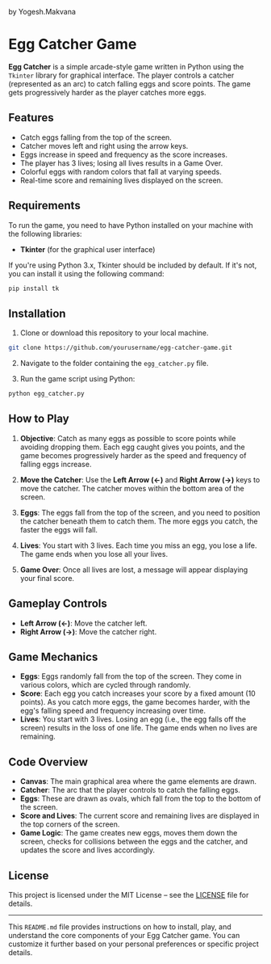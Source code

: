 by Yogesh.Makvana

# Egg Catcher Game

**Egg Catcher** is a simple arcade-style game written in Python using the `Tkinter` library for graphical interface. The player controls a catcher (represented as an arc) to catch falling eggs and score points. The game gets progressively harder as the player catches more eggs.

## Features
- Catch eggs falling from the top of the screen.
- Catcher moves left and right using the arrow keys.
- Eggs increase in speed and frequency as the score increases.
- The player has 3 lives; losing all lives results in a Game Over.
- Colorful eggs with random colors that fall at varying speeds.
- Real-time score and remaining lives displayed on the screen.

## Requirements

To run the game, you need to have Python installed on your machine with the following libraries:

- **Tkinter** (for the graphical user interface)

If you're using Python 3.x, Tkinter should be included by default. If it's not, you can install it using the following command:

```bash
pip install tk
```

## Installation

1. Clone or download this repository to your local machine.

```bash
git clone https://github.com/yourusername/egg-catcher-game.git
```

2. Navigate to the folder containing the `egg_catcher.py` file.

3. Run the game script using Python:

```bash
python egg_catcher.py
```

## How to Play

1. **Objective**: Catch as many eggs as possible to score points while avoiding dropping them. Each egg caught gives you points, and the game becomes progressively harder as the speed and frequency of falling eggs increase.
   
2. **Move the Catcher**: Use the **Left Arrow (←)** and **Right Arrow (→)** keys to move the catcher. The catcher moves within the bottom area of the screen.

3. **Eggs**: The eggs fall from the top of the screen, and you need to position the catcher beneath them to catch them. The more eggs you catch, the faster the eggs will fall.

4. **Lives**: You start with 3 lives. Each time you miss an egg, you lose a life. The game ends when you lose all your lives. 

5. **Game Over**: Once all lives are lost, a message will appear displaying your final score.

## Gameplay Controls

- **Left Arrow (←)**: Move the catcher left.
- **Right Arrow (→)**: Move the catcher right.

## Game Mechanics

- **Eggs**: Eggs randomly fall from the top of the screen. They come in various colors, which are cycled through randomly.
- **Score**: Each egg you catch increases your score by a fixed amount (10 points). As you catch more eggs, the game becomes harder, with the egg's falling speed and frequency increasing over time.
- **Lives**: You start with 3 lives. Losing an egg (i.e., the egg falls off the screen) results in the loss of one life. The game ends when no lives are remaining.

## Code Overview

- **Canvas**: The main graphical area where the game elements are drawn.
- **Catcher**: The arc that the player controls to catch the falling eggs.
- **Eggs**: These are drawn as ovals, which fall from the top to the bottom of the screen.
- **Score and Lives**: The current score and remaining lives are displayed in the top corners of the screen.
- **Game Logic**: The game creates new eggs, moves them down the screen, checks for collisions between the eggs and the catcher, and updates the score and lives accordingly.

## License

This project is licensed under the MIT License – see the [LICENSE](LICENSE) file for details.

---

This `README.md` file provides instructions on how to install, play, and understand the core components of your Egg Catcher game. You can customize it further based on your personal preferences or specific project details.
